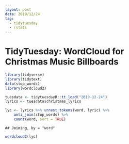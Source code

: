 ```yaml
---
layout: post
date: 2019/12/24
tag:
  - tidytuesday
  - rstats
---
```


# TidyTuesday: WordCloud for Christmas Music Billboards

```r
library(tidyverse)
library(tidytext)
data(stop_words)
library(wordcloud2)

tuesdata <- tidytuesdayR::tt_load("2019-12-24")
lyrics <- tuesdata$christmas_lyrics
```

```r
lyc <- lyrics %>% unnest_tokens(word, lyric) %>%
    anti_join(stop_words) %>%
    count(word, sort = TRUE)
```

```
## Joining, by = "word"
```

```r
wordcloud2(lyc)
```

<iframeComp ihtml="/widgets/Christmas_song_wordcloud.html"></iframeComp>
